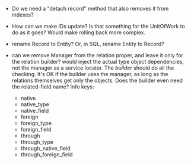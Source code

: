 - Do we need a "detach record" method that also removes it from indexes?

- How can we make IDs update? Is that something for the UnitOfWork to do
  as it goes?  Would make rolling back more complex.

- rename Record to Entity?  Or, in SQL, rename Entity to Record?

- can we remove Manager from the relation proper, and leave it only for the
  relation builder? would inject the actual type object dependencies, not the
  manager as a service locator. The *builder* should do all the checking. It's
  OK if the builder uses the manager, as long as the relations themselves get
  only the objects. Does the builder even need the related-field name?
  Info keys:

    - native
    - native_type
    - native_field
    - foreign
    - foreign_type
    - foreign_field
    - through
    - through_type
    - through_native_field
    - through_foreign_field
